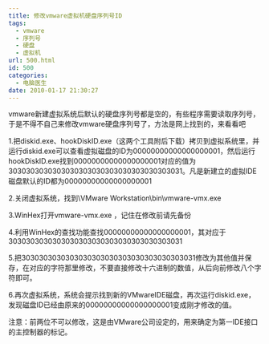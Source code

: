 ```yaml
---
title: 修改vmware虚拟机硬盘序列号ID
tags:
  - vmware
  - 序列号
  - 硬盘
  - 虚拟机
url: 500.html
id: 500
categories:
  - 电脑医生
date: 2010-01-17 21:30:27
---
```


vmware新建虚拟系统后默认的硬盘序列号都是空的，有些程序需要读取序列号，于是不得不自己来修改vmware硬盘序列号了，方法是网上找到的，来看看吧  

1.把diskid.exe、hookDiskID.exe（这两个工具附后下载）拷贝到虚拟系统里，并运行diskid.exe可以查看虚拟磁盘的ID为00000000000000000001，然后运行hookDiskID.exe找到00000000000000000001对应的值为3030303030303030303030303030303030303031。凡是新建立的虚拟IDE磁盘默认的ID都为00000000000000000001  

2.关闭虚拟系统，找到\\VMware Workstation\\bin\\vmware-vmx.exe  

3.WinHex打开vmware-vmx.exe ，记住在修改前请先备份  

4.利用WinHex的查找功能查找00000000000000000001，其对应于3030303030303030303030303030303030303031  

5.把3030303030303030303030303030303030303031修改为其他值并保存，在对应的字符那里修改，不要直接修改十六进制的数值，从后向前修改八个字符即可。  

6.再次虚拟系统，系统会提示找到新的VMwareIDE磁盘，再次运行diskid.exe，发现磁盘ID已经由原来的00000000000000000001变成刚才修改的值。  

注意：前两位不可以修改，这是由VMware公司设定的，用来确定为第一IDE接口的主控制器的标记。